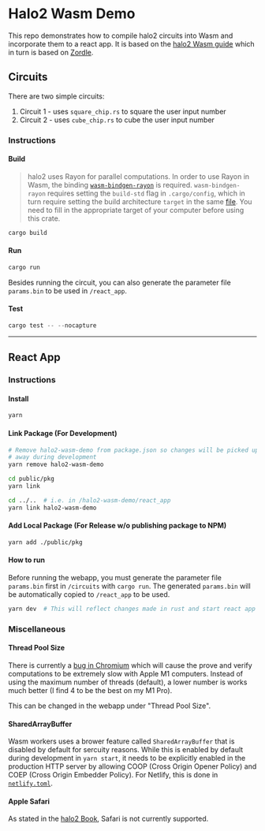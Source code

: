 # Halo2 Wasm Demo

This repo demonstrates how to compile halo2 circuits into Wasm and incorporate them to a react app. It is based on the [halo2 Wasm guide](https://zcash.github.io/halo2/user/wasm-port.html) which in turn is based on [Zordle](https://github.com/nalinbhardwaj/zordle).

## Circuits

There are two simple circuits:

1. Circuit 1 - uses `square_chip.rs` to square the user input number
2. Circuit 2 - uses `cube_chip.rs` to cube the user input number

### Instructions

#### Build

> halo2 uses Rayon for parallel computations. In order to use Rayon in Wasm, the binding [`wasm-bindgen-rayon`](https://github.com/GoogleChromeLabs/wasm-bindgen-rayon) is required. `wasm-bindgen-rayon` requires setting the `build-std` flag in `.cargo/config`, which in turn require setting the build architecture `target` in the same [file](https://github.com/flyingnobita/halo2-wasm-demo/blob/6cea21c739cdf56a9b27fd236b4102e9249ca9e0/circuits/.cargo/config.toml#L12). You need to fill in the appropriate target of your computer before using this crate.

```rust
cargo build
```

#### Run

```rust
cargo run
```

Besides running the circuit, you can also generate the parameter file `params.bin` to be used in `/react_app`.

#### Test

```rust
cargo test -- --nocapture
```

---

## React App

### Instructions

#### Install

```bash
yarn
```

#### Link Package (For Development)

```bash
# Remove halo2-wasm-demo from package.json so changes will be picked up right
# away during development
yarn remove halo2-wasm-demo

cd public/pkg
yarn link

cd ../..  # i.e. in /halo2-wasm-demo/react_app
yarn link halo2-wasm-demo
```

#### Add Local Package (For Release w/o publishing package to NPM)

```bash
yarn add ./public/pkg
```

#### How to run

Before running the webapp, you must generate the parameter file `params.bin` first in `/circuits` with `cargo run`. The generated `params.bin` will be automatically copied to `/react_app` to be used.

```bash
yarn dev  # This will reflect changes made in rust and start react app
```

### Miscellaneous

#### Thread Pool Size

There is currently a [bug in Chromium](https://bugs.chromium.org/p/chromium/issues/detail?id=1228686&q=reporter%3Arreverser%40google.com&can=1) which will cause the prove and verify computations to be extremely slow with Apple M1 computers. Instead of using the maximum number of threads (default), a lower number is works much better (I find 4 to be the best on my M1 Pro).

This can be changed in the webapp under "Thread Pool Size".

#### SharedArrayBuffer

Wasm workers uses a brower feature called `SharedArrayBuffer` that is disabled by default for sercuity reasons. While this is enabled by default during development in `yarn start`, it needs to be explicitly enabled in the production HTTP server by allowing COOP (Cross Origin Opener Policy) and COEP (Cross Origin Embedder Policy). For Netlify, this is done in [`netlify.toml`](./netlify.toml).

#### Apple Safari

As stated in the [halo2 Book](https://zcash.github.io/halo2/user/wasm-port.html#safari), Safari is not currently supported.
